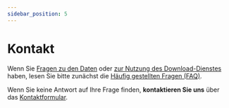```yaml
---
sidebar_position: 5
---
```


# Kontakt

Wenn Sie [Fragen zu den Daten](/a-data-groundbased) oder [zur Nutzung des Download-Dienstes](/general/download) haben, lesen Sie bitte zunächst die [Häufig gestellten Fragen (FAQ)](/general/faq).

Wenn Sie keine Antwort auf Ihre Frage finden, **kontaktieren Sie uns** über das [Kontaktformular](https://www.meteoschweiz.admin.ch/ueber-uns/kontakt/kontaktformular.html).
